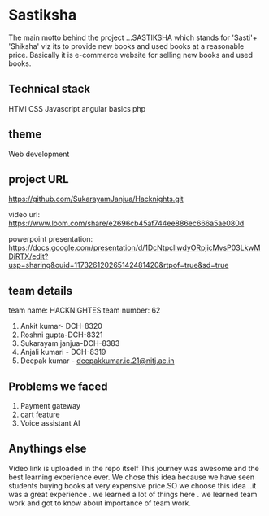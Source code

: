 # Sastiksha 

 The main motto behind the project ...SASTIKSHA which stands for 'Sasti'+ 'Shiksha' viz its to provide new books and used books at a reasonable price. Basically it is e-commerce website for selling new books and used books.
 ## Technical stack
  HTMl 
  CSS 
  Javascript
  angular basics
  php

  ## theme 

  Web development 

  ## project URL
 https://github.com/SukarayamJanjua/Hacknights.git   
 
 video url: 
 https://www.loom.com/share/e2696cb45af744ee886ec666a5ae080d
 
 powerpoint presentation:
 https://docs.google.com/presentation/d/1DcNtpcllwdyORpjicMvsP03LkwMDiRTX/edit?usp=sharing&ouid=117326120265142481420&rtpof=true&sd=true
  

  ## team details 
  team name: HACKNIGHTES 
  team number: 62
  
  1. Ankit kumar- DCH-8320
  2. Roshni gupta-DCH-8321
  3. Sukarayam janjua-DCH-8383
  4. Anjali kumari - DCH-8319
  5. Deepak kumar - deepakkumar.ic.21@nitj.ac.in

  ## Problems we faced  
  1. Payment gateway
  2. cart feature 
  3. Voice assistant AI 

  ## Anythings else 
  Video link is uploaded in the repo itself
  This journey was awesome and the best learning experience ever. We chose this idea because we have seen students buying books at very expensive price.SO we choose this idea ..it was a great experience . we learned a lot of things here . we learned team work and got to know about importance of team work.

